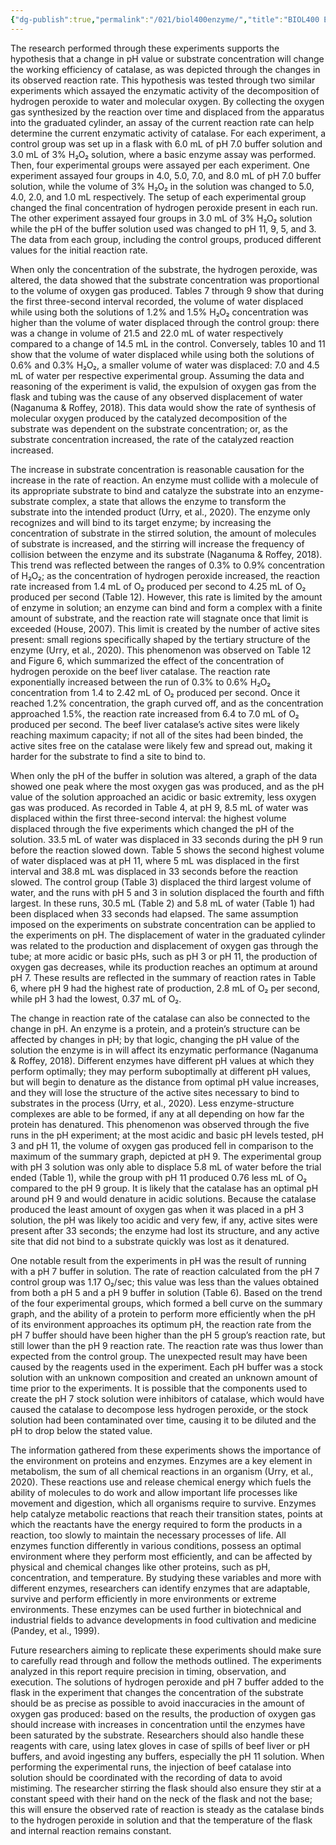 ```yaml
---
{"dg-publish":true,"permalink":"/021/biol400enzyme/","title":"BIOL400 Enzymatic Lab Discussion"}
---
```


The research performed through these experiments supports the hypothesis that a change in pH value or substrate concentration will change the working efficiency of catalase, as was depicted through the changes in its observed reaction rate. This hypothesis was tested through two similar experiments which assayed the enzymatic activity of the decomposition of hydrogen peroxide to water and molecular oxygen. By collecting the oxygen gas synthesized by the reaction over time and displaced from the apparatus into the graduated cylinder, an assay of the current reaction rate can help determine the current enzymatic activity of catalase. For each experiment, a control group was set up in a flask with 6.0 mL of pH 7.0 buffer solution and 3.0 mL of 3% H₂O₂ solution, where a basic enzyme assay was performed. Then, four experimental groups were assayed per each experiment. One experiment assayed four groups in 4.0, 5.0, 7.0, and 8.0 mL of pH 7.0 buffer solution, while the volume of 3% H₂O₂ in the solution was changed to 5.0, 4.0, 2.0, and 1.0 mL respectively. The setup of each experimental group changed the final concentration of hydrogen peroxide present in each run. The other experiment assayed four groups in 3.0 mL of 3% H₂O₂ solution while the pH of the buffer solution used was changed to pH 11, 9, 5, and 3. The data from each group, including the control groups, produced different values for the initial reaction rate.

When only the concentration of the substrate, the hydrogen peroxide, was altered, the data showed that the substrate concentration was proportional to the volume of oxygen gas produced. Tables 7 through 9 show that during the first three-second interval recorded, the volume of water displaced while using both the solutions of 1.2% and 1.5% H₂O₂ concentration was higher than the volume of water displaced through the control group: there was a change in volume of 21.5 and 22.0 mL of water respectively compared to a change of 14.5 mL in the control. Conversely, tables 10 and 11 show that the volume of water displaced while using both the solutions of 0.6% and 0.3% H₂O₂, a smaller volume of water was displaced: 7.0 and 4.5 mL of water per respective experimental group. Assuming the data and reasoning of the experiment is valid, the expulsion of oxygen gas from the flask and tubing was the cause of any observed displacement of water (Naganuma & Roffey, 2018). This data would show the rate of synthesis of molecular oxygen produced by the catalyzed decomposition of the substrate was dependent on the substrate concentration; or, as the substrate concentration increased, the rate of the catalyzed reaction increased.

The increase in substrate concentration is reasonable causation for the increase in the rate of reaction. An enzyme must collide with a molecule of its appropriate substrate to bind and catalyze the substrate into an enzyme-substrate complex, a state that allows the enzyme to transform the substrate into the intended product (Urry, et al., 2020). The enzyme only recognizes and will bind to its target enzyme; by increasing the concentration of substrate in the stirred solution, the amount of molecules of substrate is increased, and the stirring will increase the frequency of collision between the enzyme and its substrate (Naganuma & Roffey, 2018). This trend was reflected between the ranges of 0.3% to 0.9% concentration of H₂O₂; as the concentration of hydrogen peroxide increased, the reaction rate increased from 1.4 mL of O₂ produced per second to 4.25 mL of O₂ produced per second (Table 12). However, this rate is limited by the amount of enzyme in solution; an enzyme can bind and form a complex with a finite amount of substrate, and the reaction rate will stagnate once that limit is exceeded (House, 2007). This limit is created by the number of active sites present: small regions specifically shaped by the tertiary structure of the enzyme (Urry, et al., 2020). This phenomenon was observed on Table 12 and Figure 6, which summarized the effect of the concentration of hydrogen peroxide on the beef liver catalase. The reaction rate exponentially increased between the run of 0.3% to 0.6% H₂O₂ concentration from 1.4 to 2.42 mL of O₂ produced per second. Once it reached 1.2% concentration, the graph curved off, and as the concentration approached 1.5%, the reaction rate increased from 6.4 to 7.0 mL of O₂ produced per second. The beef liver catalase’s active sites were likely reaching maximum capacity; if not all of the sites had been binded, the active sites free on the catalase were likely few and spread out, making it harder for the substrate to find a site to bind to.

When only the pH of the buffer in solution was altered, a graph of the data showed one peak where the most oxygen gas was produced, and as the pH value of the solution approached an acidic or basic extremity, less oxygen gas was produced. As recorded in Table 4, at pH 9, 8.5 mL of water was displaced within the first three-second interval: the highest volume displaced through the five experiments which changed the pH of the solution. 33.5 mL of water was displaced in 33 seconds during the pH 9 run before the reaction slowed down. Table 5 shows the second highest volume of water displaced was at pH 11, where 5 mL was displaced in the first interval and 38.8 mL was displaced in 33 seconds before the reaction slowed. The control group (Table 3) displaced the third largest volume of water, and the runs with pH 5 and 3 in solution displaced the fourth and fifth largest. In these runs, 30.5 mL (Table 2) and 5.8 mL of water (Table 1) had been displaced when 33 seconds had elapsed. The same assumption imposed on the experiments on substrate concentration can be applied to the experiments on pH. The displacement of water in the graduated cylinder was related to the production and displacement of oxygen gas through the tube; at more acidic or basic pHs, such as pH 3 or pH 11, the production of oxygen gas decreases, while its production reaches an optimum at around pH 7. These results are reflected in the summary of reaction rates in Table 6, where pH 9 had the highest rate of production, 2.8 mL of O₂ per second, while pH 3 had the lowest, 0.37 mL of O₂.

The change in reaction rate of the catalase can also be connected to the change in pH. An enzyme is a protein, and a protein’s structure can be affected by changes in pH; by that logic, changing the pH value of the solution the enzyme is in will affect its enzymatic performance (Naganuma & Roffey, 2018). Different enzymes have different pH values at which they perform optimally; they may perform suboptimally at different pH values, but will begin to denature as the distance from optimal pH value increases, and they will lose the structure of the active sites necessary to bind to substrates in the process (Urry, et al., 2020). Less enzyme-structure complexes are able to be formed, if any at all depending on how far the protein has denatured. This phenomenon was observed through the five runs in the pH experiment; at the most acidic and basic pH levels tested, pH 3 and pH 11, the volume of oxygen gas produced fell in comparison to the maximum of the summary graph, depicted at pH 9. The experimental group with pH 3 solution was only able to displace 5.8 mL of water before the trial ended (Table 1), while the group with pH 11 produced 0.76 less mL of O₂ compared to the pH 9 group. It is likely that the catalase has an optimal pH around pH 9 and would denature in acidic solutions. Because the catalase produced the least amount of oxygen gas when it was placed in a pH 3 solution, the pH was likely too acidic and very few, if any, active sites were present after 33 seconds; the enzyme had lost its structure, and any active site that did not bind to a substrate quickly was lost as it denatured.

One notable result from the experiments in pH was the result of running with a pH 7 buffer in solution. The rate of reaction calculated from the pH 7 control group was 1.17 O₂/sec; this value was less than the values obtained from both a pH 5 and a pH 9 buffer in solution (Table 6). Based on the trend of the four experimental groups, which formed a bell curve on the summary graph, and the ability of a protein to perform more efficiently when the pH of its environment approaches its optimum pH, the reaction rate from the pH 7 buffer should have been higher than the pH 5 group’s reaction rate, but still lower than the pH 9 reaction rate. The reaction rate was thus lower than expected from the control group. The unexpected result may have been caused by the reagents used in the experiment. Each pH buffer was a stock solution with an unknown composition and created an unknown amount of time prior to the experiments. It is possible that the components used to create the pH 7 stock solution were inhibitors of catalase, which would have caused the catalase to decompose less hydrogen peroxide, or the stock solution had been contaminated over time, causing it to be diluted and the pH to drop below the stated value.

The information gathered from these experiments shows the importance of the environment on proteins and enzymes. Enzymes are a key element in metabolism, the sum of all chemical reactions in an organism (Urry, et al., 2020). These reactions use and release chemical energy which fuels the ability of molecules to do work and allow important life processes like movement and digestion, which all organisms require to survive. Enzymes help catalyze metabolic reactions that reach their transition states, points at which the reactants have the energy required to form the products in a reaction, too slowly to maintain the necessary processes of life. All enzymes function differently in various conditions, possess an optimal environment where they perform most efficiently, and can be affected by physical and chemical changes like other proteins, such as pH, concentration, and temperature. By studying these variables and more with different enzymes, researchers can identify enzymes that are adaptable, survive and perform efficiently in more environments or extreme environments. These enzymes can be used further in biotechnical and industrial fields to advance developments in food cultivation and medicine (Pandey, et al., 1999).

Future researchers aiming to replicate these experiments should make sure to carefully read through and follow the methods outlined. The experiments analyzed in this report require precision in timing, observation, and execution. The solutions of hydrogen peroxide and pH 7 buffer added to the flask in the experiment that changes the concentration of the substrate should be as precise as possible to avoid inaccuracies in the amount of oxygen gas produced: based on the results, the production of oxygen gas should increase with increases in concentration until the enzymes have been saturated by the substrate. Researchers should also handle these reagents with care, using latex gloves in case of spills of beef liver or pH buffers, and avoid ingesting any buffers, especially the pH 11 solution. When performing the experimental runs, the injection of beef catalase into solution should be coordinated with the recording of data to avoid mistiming. The researcher stirring the flask should also ensure they stir at a constant speed with their hand on the neck of the flask and not the base; this will ensure the observed rate of reaction is steady as the catalase binds to the hydrogen peroxide in solution and that the temperature of the flask and internal reaction remains constant.